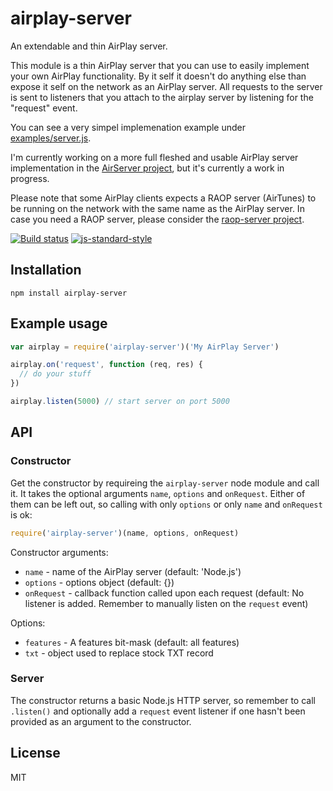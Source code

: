 # airplay-server

An extendable and thin AirPlay server.

This module is a thin AirPlay server that you can use to easily
implement your own AirPlay functionality. By it self it doesn't do
anything else than expose it self on the network as an AirPlay server.
All requests to the server is sent to listeners that you attach to the
airplay server by listening for the "request" event.

You can see a very simpel implemenation example under
[examples/server.js](examples/server.js).

I'm currently working on a more full fleshed and usable AirPlay server
implementation in the [AirServer
project](https://github.com/watson/airserver), but it's currently a work
in progress.

Please note that some AirPlay clients expects a RAOP server (AirTunes)
to be running on the network with the same name as the AirPlay server.
In case you need a RAOP server, please consider the [raop-server
project](https://github.com/watson/raop-server).

[![Build status](https://travis-ci.org/watson/airplay-server.svg?branch=master)](https://travis-ci.org/watson/airplay-server)
[![js-standard-style](https://img.shields.io/badge/code%20style-standard-brightgreen.svg?style=flat)](https://github.com/feross/standard)

## Installation

```
npm install airplay-server
```

## Example usage

```javascript
var airplay = require('airplay-server')('My AirPlay Server')

airplay.on('request', function (req, res) {
  // do your stuff
})

airplay.listen(5000) // start server on port 5000
```

## API

### Constructor

Get the constructor by requireing the `airplay-server` node module and
call it. It takes the optional arguments `name`, `options` and
`onRequest`. Either of them can be left out, so calling with only
`options` or only `name` and `onRequest` is ok:

```javascript
require('airplay-server')(name, options, onRequest)
```

Constructor arguments:

- `name` - name of the AirPlay server (default: 'Node.js')
- `options` - options object (default: {})
- `onRequest` - callback function called upon each request (default: No listener is added. Remember to manually listen on the `request` event)

Options:

- `features` - A features bit-mask (default: all features)
- `txt` - object used to replace stock TXT record

### Server

The constructor returns a basic Node.js HTTP server, so remember to call
`.listen()` and optionally add a `request` event listener if one hasn't
been provided as an argument to the constructor.

## License

MIT
